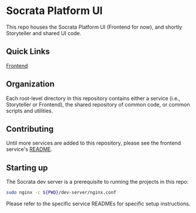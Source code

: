 # Socrata Platform UI

This repo houses the Socrata Platform UI (Frontend for now), and shortly Storyteller and shared UI code.

## Quick Links

[Frontend](https://github.com/socrata/frontend/blob/master/frontend/README.md)

## Organization

Each root-level directory in this repository contains either a service (i.e., Storyteller or Frontend), the shared repository of common code, or common scripts and utilities.

## Contributing

Until more services are added to this repository, please see the frontend service's [README](https://github.com/socrata/frontend/blob/master/frontend/README.md).

## Starting up

The Socrata dev server is a prerequisite to running the projects in this repo:

```bash
sudo nginx -c ${PWD}/dev-server/nginx.conf
```

Please refer to the specific service READMEs for specific setup instructions.
